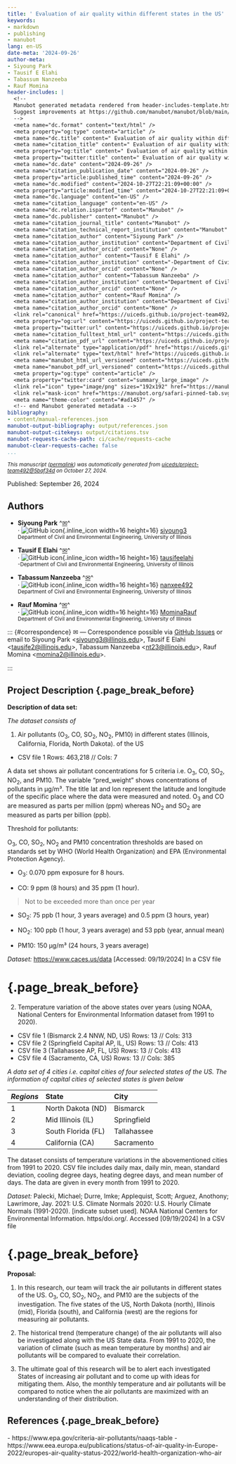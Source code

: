 ```yaml
---
title: ' Evaluation of air quality within different states in the US'
keywords:
- markdown
- publishing
- manubot
lang: en-US
date-meta: '2024-09-26'
author-meta:
- Siyoung Park
- Tausif E Elahi
- Tabassum Nanzeeba
- Rauf Momina
header-includes: |
  <!--
  Manubot generated metadata rendered from header-includes-template.html.
  Suggest improvements at https://github.com/manubot/manubot/blob/main/manubot/process/header-includes-template.html
  -->
  <meta name="dc.format" content="text/html" />
  <meta property="og:type" content="article" />
  <meta name="dc.title" content=" Evaluation of air quality within different states in the US" />
  <meta name="citation_title" content=" Evaluation of air quality within different states in the US" />
  <meta property="og:title" content=" Evaluation of air quality within different states in the US" />
  <meta property="twitter:title" content=" Evaluation of air quality within different states in the US" />
  <meta name="dc.date" content="2024-09-26" />
  <meta name="citation_publication_date" content="2024-09-26" />
  <meta property="article:published_time" content="2024-09-26" />
  <meta name="dc.modified" content="2024-10-27T22:21:09+00:00" />
  <meta property="article:modified_time" content="2024-10-27T22:21:09+00:00" />
  <meta name="dc.language" content="en-US" />
  <meta name="citation_language" content="en-US" />
  <meta name="dc.relation.ispartof" content="Manubot" />
  <meta name="dc.publisher" content="Manubot" />
  <meta name="citation_journal_title" content="Manubot" />
  <meta name="citation_technical_report_institution" content="Manubot" />
  <meta name="citation_author" content="Siyoung Park" />
  <meta name="citation_author_institution" content="Department of Civil and Environmental Engineering, University of Illinois" />
  <meta name="citation_author_orcid" content="None" />
  <meta name="citation_author" content="Tausif E Elahi" />
  <meta name="citation_author_institution" content="-Department of Civil and Environmental Engineering, University of Illinois" />
  <meta name="citation_author_orcid" content="None" />
  <meta name="citation_author" content="Tabassum Nanzeeba" />
  <meta name="citation_author_institution" content="Department of Civil and Environmental Engineering, University of Illinois" />
  <meta name="citation_author_orcid" content="None" />
  <meta name="citation_author" content="Rauf Momina" />
  <meta name="citation_author_institution" content="Department of Civil and Environmental Engineering, University of Illinois" />
  <meta name="citation_author_orcid" content="None" />
  <link rel="canonical" href="https://uiceds.github.io/project-team492/" />
  <meta property="og:url" content="https://uiceds.github.io/project-team492/" />
  <meta property="twitter:url" content="https://uiceds.github.io/project-team492/" />
  <meta name="citation_fulltext_html_url" content="https://uiceds.github.io/project-team492/" />
  <meta name="citation_pdf_url" content="https://uiceds.github.io/project-team492/manuscript.pdf" />
  <link rel="alternate" type="application/pdf" href="https://uiceds.github.io/project-team492/manuscript.pdf" />
  <link rel="alternate" type="text/html" href="https://uiceds.github.io/project-team492/v/5baf34ddeb245547bc5c6a60b95f99bcdcb66029/" />
  <meta name="manubot_html_url_versioned" content="https://uiceds.github.io/project-team492/v/5baf34ddeb245547bc5c6a60b95f99bcdcb66029/" />
  <meta name="manubot_pdf_url_versioned" content="https://uiceds.github.io/project-team492/v/5baf34ddeb245547bc5c6a60b95f99bcdcb66029/manuscript.pdf" />
  <meta property="og:type" content="article" />
  <meta property="twitter:card" content="summary_large_image" />
  <link rel="icon" type="image/png" sizes="192x192" href="https://manubot.org/favicon-192x192.png" />
  <link rel="mask-icon" href="https://manubot.org/safari-pinned-tab.svg" color="#ad1457" />
  <meta name="theme-color" content="#ad1457" />
  <!-- end Manubot generated metadata -->
bibliography:
- content/manual-references.json
manubot-output-bibliography: output/references.json
manubot-output-citekeys: output/citations.tsv
manubot-requests-cache-path: ci/cache/requests-cache
manubot-clear-requests-cache: false
...
```







<small><em>
This manuscript
([permalink](https://uiceds.github.io/project-team492/v/5baf34ddeb245547bc5c6a60b95f99bcdcb66029/))
was automatically generated
from [uiceds/project-team492@5baf34d](https://github.com/uiceds/project-team492/tree/5baf34ddeb245547bc5c6a60b95f99bcdcb66029)
on October 27, 2024.
</em></small>

Published: September 26, 2024


## Authors



+ **Siyoung Park**
  ^[✉](#correspondence)^<br>
    · ![GitHub icon](images/github.svg){.inline_icon width=16 height=16}
    [siyoung3](https://github.com/siyoung3)
    <br>
  <small>
     Department of Civil and Environmental Engineering, University of Illinois
  </small>

+ **Tausif E Elahi**
  ^[✉](#correspondence)^<br>
    · ![GitHub icon](images/github.svg){.inline_icon width=16 height=16}
    [tausifeelahi](https://github.com/tausifeelahi)
    <br>
  <small>
     -Department of Civil and Environmental Engineering, University of Illinois
  </small>

+ **Tabassum Nanzeeba**
  ^[✉](#correspondence)^<br>
    · ![GitHub icon](images/github.svg){.inline_icon width=16 height=16}
    [nanxee492](https://github.com/nanxee492)
    <br>
  <small>
     Department of Civil and Environmental Engineering, University of Illinois
  </small>

+ **Rauf Momina**
  ^[✉](#correspondence)^<br>
    · ![GitHub icon](images/github.svg){.inline_icon width=16 height=16}
    [MominaRauf](https://github.com/MominaRauf)
    <br>
  <small>
     Department of Civil and Environmental Engineering, University of Illinois
  </small>


::: {#correspondence}
✉ — Correspondence possible via [GitHub Issues](https://github.com/uiceds/project-team492/issues)
or email to
Siyoung Park \<siyoung3@illinois.edu\>, 
Tausif E Elahi \<tausife2@illinois.edu\>, 
Tabassum Nanzeeba \<nt23@illinois.edu\>, 
Rauf Momina \<momina2@illinois.edu\>.


:::


## Project Description {.page_break_before}

__Description of data set:__ 

_The dataset consists of_ 

1.	Air pollutants (O<sub>3</sub>, CO, SO<sub>2</sub>, NO<sub>2</sub>, PM10) in different states (Illinois, California, Florida, North Dakota). of the US
- CSV file 1 Rows: 463,218 // Cols: 7

A data set shows air pollutant concentrations for 5 criteria i.e. O<sub>3</sub>, CO, SO<sub>2</sub>, NO<sub>2</sub>, and PM10. The variable “pred_weight” shows concentrations of pollutants in µg/m³. The title lat and lon represent the latitude and longitude of the specific place where the data were measured and noted. O<sub>3</sub> and CO are measured as parts per million (ppm) whereas NO<sub>2</sub> and SO<sub>2</sub> are measured as parts per billion (ppb).

Threshold for pollutants:

O<sub>3</sub>, CO, SO<sub>2</sub>, NO<sub>2</sub> and PM10 concentration thresholds are based on standards set by WHO (World Health Organization) and EPA (Environmental Protection Agency).

-	O<sub>3</sub>: 0.070 ppm exposure for 8 hours.

-	CO: 9 ppm (8 hours) and 35 ppm (1 hour).
> Not to be exceeded more than once per year

-	SO<sub>2</sub>: 75 ppb (1 hour, 3 years average) and 0.5 ppm (3 hours, year)

-	NO<sub>2</sub>: 100 ppb (1 hour, 3 years average) and 53 ppb (year, annual mean)

-	PM10: 150 µg/m³ (24 hours, 3 years average)

_Dataset:_
https://www.caces.us/data [Accessed: 09/19/2024]
In a CSV file


# {.page_break_before}
2.	Temperature variation of the above states over years (using NOAA, National Centers for Environmental Information dataset from 1991 to 2020).
-	CSV file 1 (Bismarck 2.4 NNW, ND, US)
Rows: 13 // Cols: 313
-	CSV file 2 (Springfield Capital AP, IL, US)
Rows: 13 // Cols: 413
-	CSV file 3 (Tallahassee AP, FL, US)
Rows: 13 // Cols: 413
-	CSV file 4 (Sacramento, CA, US)
Rows: 13 // Cols: 385

_A data set of 4 cities i.e. capital cities of four selected states of the US. The information of capital cities of selected states is given below_ 

| *Regions* | State              | City        |
|:----------|:-------------------|:------------|
| 1         | North Dakota (ND)  | Bismarck    | 
| 2         | Mid Illinois (IL)  | Springfield | 
| 3         | South Florida (FL) | Tallahassee | 
| 4         | California (CA)    | Sacramento  | 

The dataset consists of temperature variations in the abovementioned cities from 1991 to 2020. CSV file includes daily max, daily min, mean, standard deviation, cooling degree days, heating degree days, and mean number of days. The data are given in every month from 1991 to 2020.

_Dataset:_
Palecki, Michael; Durre, Imke; Applequist, Scott; Arguez, Anothony; Lawrimore, Jay. 2021: U.S. Climate Normals 2020: U.S. Hourly Climate Normals (1991-2020). [indicate subset used]. NOAA National Centers for Environmental Information. https/doi.org/. Accessed [09/19/2024]
In a CSV file

# {.page_break_before}
__Proposal:__ 

1.	In this research, our team will track the air pollutants in different states of the US. O<sub>3</sub>, CO, SO<sub>2</sub>, NO<sub>2</sub>, and PM10 are the subjects of the investigation. The five states of the US, North Dakota (north), Illinois (mid), Florida (south), and California (west) are the regions for measuring air pollutants.
  
2.	The historical trend (temperature change) of the air pollutants will also be investigated along with the US State data. From 1991 to 2020, the variation of climate (such as mean temperature by months) and air pollutants will be compared to evaluate their correlation.

3.	The ultimate goal of this research will be to alert each investigated States of increasing air pollutant and to come up with ideas for mitigating them. Also, the monthly temperature and air pollutants will be compared to notice when the air pollutants are maximized with an understanding of their distribution. 


## References {.page_break_before}

<!-- Explicitly insert bibliography here -->
<div id="refs"></div>
-	https://www.epa.gov/criteria-air-pollutants/naaqs-table
-	https://www.eea.europa.eu/publications/status-of-air-quality-in-Europe-2022/europes-air-quality-status-2022/world-health-organization-who-air

